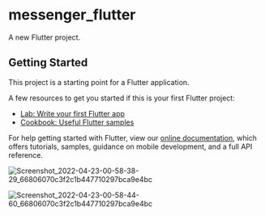 # messenger_flutter

A new Flutter project.

## Getting Started

This project is a starting point for a Flutter application.

A few resources to get you started if this is your first Flutter project:

- [Lab: Write your first Flutter app](https://flutter.dev/docs/get-started/codelab)
- [Cookbook: Useful Flutter samples](https://flutter.dev/docs/cookbook)

For help getting started with Flutter, view our
[online documentation](https://flutter.dev/docs), which offers tutorials,
samples, guidance on mobile development, and a full API reference.

![Screenshot_2022-04-23-00-58-38-29_66806070c3f2c1b447710297bca9e4bc](https://user-images.githubusercontent.com/30185967/164782087-9bc91fd6-169e-42e7-a1e5-9a5b172479ac.jpg)

![Screenshot_2022-04-23-00-58-44-60_66806070c3f2c1b447710297bca9e4bc](https://user-images.githubusercontent.com/30185967/164782203-1b864098-7e58-4f60-94bd-062b8c31331d.jpg)

